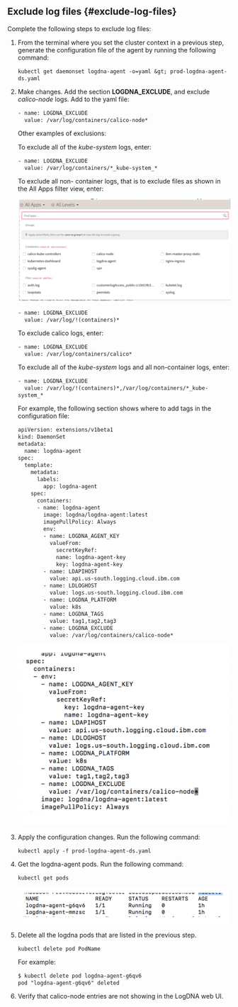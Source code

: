 ## Exclude log files {#exclude-log-files}

Complete the following steps to exclude log files:

1. From the terminal where you set the cluster context in a previous step, generate the configuration file of the agent by running the following command:

    ```
    kubectl get daemonset logdna-agent -o=yaml &gt; prod-logdna-agent-ds.yaml
    ```

2. Make changes. Add the section **LOGDNA_EXCLUDE**, and exclude *calico-node* logs. Add to the yaml file:

    ```
    - name: LOGDNA_EXCLUDE
      value: /var/log/containers/calico-node*
    ```

    Other examples of exclusions:

    To exclude all of the _kube-system_ logs, enter:

    ```
    - name: LOGDNA_EXCLUDE
      value: /var/log/containers/*_kube-system_*
    ```

    To exclude all non- container logs, that is to exclude files as shown in the All Apps filter view, enter:

    ![image42](../images/logdna_img42.png)

    ```
    - name: LOGDNA_EXCLUDE
      value: /var/log/!(containers)*
    ```

    To exclude calico logs, enter:

    ```
    - name: LOGDNA_EXCLUDE
      value: /var/log/containers/calico*
    ```

    To exclude all of the _kube-system_ logs and all non-container logs, enter:

    ```
    - name: LOGDNA_EXCLUDE
      value: /var/log/!(containers)*,/var/log/containers/*_kube-system_*
    ```

    For example, the following section shows where to add tags in the configuration file:

    ```
    apiVersion: extensions/v1beta1
    kind: DaemonSet
    metadata:
      name: logdna-agent
    spec:
      template:
        metadata:
          labels:
            app: logdna-agent
        spec:
          containers:
          - name: logdna-agent
            image: logdna/logdna-agent:latest
            imagePullPolicy: Always
            env:
            - name: LOGDNA_AGENT_KEY
              valueFrom:
                secretKeyRef:
                name: logdna-agent-key
                key: logdna-agent-key
            - name: LDAPIHOST
              value: api.us-south.logging.cloud.ibm.com
            - name: LDLOGHOST
              value: logs.us-south.logging.cloud.ibm.com
            - name: LOGDNA_PLATFORM
              value: k8s
            - name: LOGDNA_TAGS
              value: tag1,tag2,tag3
            - name: LOGDNA_EXCLUDE
              value: /var/log/containers/calico-node*
    ```
    
    ![image43](../images/logdna_img43.png)


3. Apply the configuration changes. Run the following command:

    ```
    kubectl apply -f prod-logdna-agent-ds.yaml
    ```

4. Get the logdna-agent pods. Run the following command:

    ```
    kubectl get pods
    ```

    ![image44](../images/logdna_img44.png)

5. Delete all the logdna pods that are listed in the previous step.

    ```
    kubectl delete pod PodName
    ```

    For example:

    ```
    $ kubectl delete pod logdna-agent-g6qv6
    pod "logdna-agent-g6qv6" deleted
    ```

6. Verify that calico-node entries are not showing in the LogDNA web UI.